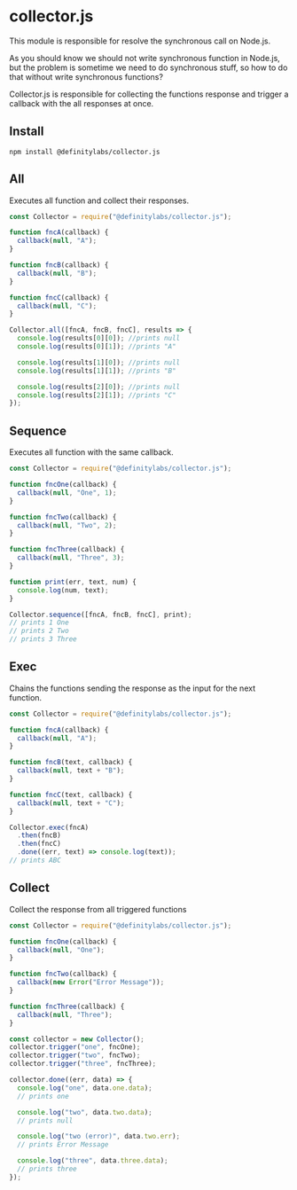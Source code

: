 # collector.js

This module is responsible for resolve the synchronous call on Node.js.

As you should know we should not write synchronous function in Node.js, but the problem is sometime we need to do synchronous stuff, so how to do that without write synchronous functions?

Collector.js is responsible for collecting the functions response and trigger a callback with the all responses at once.

## Install

```
npm install @definitylabs/collector.js
```

## All

Executes all function and collect their responses.

```javascript
const Collector = require("@definitylabs/collector.js");

function fncA(callback) {
  callback(null, "A");
}

function fncB(callback) {
  callback(null, "B");
}

function fncC(callback) {
  callback(null, "C");
}

Collector.all([fncA, fncB, fncC], results => {
  console.log(results[0][0]); //prints null
  console.log(results[0][1]); //prints "A"

  console.log(results[1][0]); //prints null
  console.log(results[1][1]); //prints "B"

  console.log(results[2][0]); //prints null
  console.log(results[2][1]); //prints "C"
});
```

## Sequence

Executes all function with the same callback.

```javascript
const Collector = require("@definitylabs/collector.js");

function fncOne(callback) {
  callback(null, "One", 1);
}

function fncTwo(callback) {
  callback(null, "Two", 2);
}

function fncThree(callback) {
  callback(null, "Three", 3);
}

function print(err, text, num) {
  console.log(num, text);
}

Collector.sequence([fncA, fncB, fncC], print);
// prints 1 One
// prints 2 Two
// prints 3 Three
```

## Exec

Chains the functions sending the response as the input for the next function.

```javascript
const Collector = require("@definitylabs/collector.js");

function fncA(callback) {
  callback(null, "A");
}

function fncB(text, callback) {
  callback(null, text + "B");
}

function fncC(text, callback) {
  callback(null, text + "C");
}

Collector.exec(fncA)
  .then(fncB)
  .then(fncC)
  .done((err, text) => console.log(text));
// prints ABC
```

## Collect

Collect the response from all triggered functions

```javascript
const Collector = require("@definitylabs/collector.js");

function fncOne(callback) {
  callback(null, "One");
}

function fncTwo(callback) {
  callback(new Error("Error Message"));
}

function fncThree(callback) {
  callback(null, "Three");
}

const collector = new Collector();
collector.trigger("one", fncOne);
collector.trigger("two", fncTwo);
collector.trigger("three", fncThree);

collector.done((err, data) => {
  console.log("one", data.one.data);
  // prints one

  console.log("two", data.two.data);
  // prints null

  console.log("two (error)", data.two.err);
  // prints Error Message

  console.log("three", data.three.data);
  // prints three
});
```
